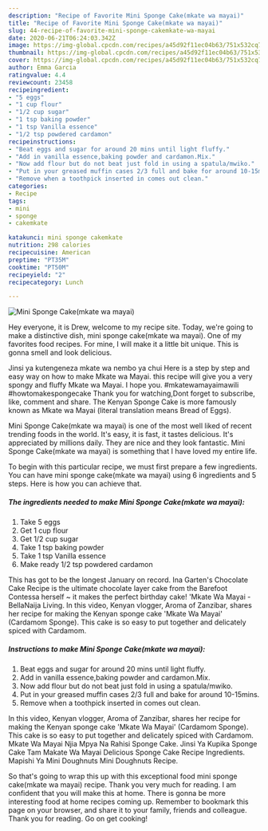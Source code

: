 ```yaml
---
description: "Recipe of Favorite Mini Sponge Cake(mkate wa mayai)"
title: "Recipe of Favorite Mini Sponge Cake(mkate wa mayai)"
slug: 44-recipe-of-favorite-mini-sponge-cakemkate-wa-mayai
date: 2020-06-21T06:24:03.342Z
image: https://img-global.cpcdn.com/recipes/a45d92f11ec04b63/751x532cq70/mini-sponge-cakemkate-wa-mayai-recipe-main-photo.jpg
thumbnail: https://img-global.cpcdn.com/recipes/a45d92f11ec04b63/751x532cq70/mini-sponge-cakemkate-wa-mayai-recipe-main-photo.jpg
cover: https://img-global.cpcdn.com/recipes/a45d92f11ec04b63/751x532cq70/mini-sponge-cakemkate-wa-mayai-recipe-main-photo.jpg
author: Emma Garcia
ratingvalue: 4.4
reviewcount: 23458
recipeingredient:
- "5 eggs"
- "1 cup flour"
- "1/2 cup sugar"
- "1 tsp baking powder"
- "1 tsp Vanilla essence"
- "1/2 tsp powdered cardamon"
recipeinstructions:
- "Beat eggs and sugar for around 20 mins until light fluffy."
- "Add in vanilla essence,baking powder and cardamon.Mix."
- "Now add flour but do not beat just fold in using a spatula/mwiko."
- "Put in your greased muffin cases 2/3 full and bake for around 10-15mins."
- "Remove when a toothpick inserted in comes out clean."
categories:
- Recipe
tags:
- mini
- sponge
- cakemkate

katakunci: mini sponge cakemkate 
nutrition: 298 calories
recipecuisine: American
preptime: "PT35M"
cooktime: "PT50M"
recipeyield: "2"
recipecategory: Lunch

---
```



![Mini Sponge Cake(mkate wa mayai)](https://img-global.cpcdn.com/recipes/a45d92f11ec04b63/751x532cq70/mini-sponge-cakemkate-wa-mayai-recipe-main-photo.jpg)

Hey everyone, it is Drew, welcome to my recipe site. Today, we're going to make a distinctive dish, mini sponge cake(mkate wa mayai). One of my favorites food recipes. For mine, I will make it a little bit unique. This is gonna smell and look delicious.

Jinsi ya kutengeneza mkate wa nembo ya chui Here is a step by step and easy way on how to make Mkate wa Mayai. this recipe will give you a very spongy and fluffy Mkate wa Mayai. I hope you. #mkatewamayaimawili #howtomakespongecake Thank you for watching,Dont forget to subscribe, like, comment and share. The Kenyan Sponge Cake is more famously known as Mkate wa Mayai (literal translation means Bread of Eggs).

Mini Sponge Cake(mkate wa mayai) is one of the most well liked of recent trending foods in the world. It's easy, it is fast, it tastes delicious. It's appreciated by millions daily. They are nice and they look fantastic. Mini Sponge Cake(mkate wa mayai) is something that I have loved my entire life.


To begin with this particular recipe, we must first prepare a few ingredients. You can have mini sponge cake(mkate wa mayai) using 6 ingredients and 5 steps. Here is how you can achieve that.

<!--inarticleads1-->

##### The ingredients needed to make Mini Sponge Cake(mkate wa mayai):

1. Take 5 eggs
1. Get 1 cup flour
1. Get 1/2 cup sugar
1. Take 1 tsp baking powder
1. Take 1 tsp Vanilla essence
1. Make ready 1/2 tsp powdered cardamon


This has got to be the longest January on record. Ina Garten&#39;s Chocolate Cake Recipe is the ultimate chocolate layer cake from the Barefoot Contessa herself ~ it makes the perfect birthday cake! &#39;Mkate Wa Mayai - BellaNaija Living. In this video, Kenyan vlogger, Aroma of Zanzibar, shares her recipe for making the Kenyan sponge cake &#39;Mkate Wa Mayai&#39; (Cardamom Sponge). This cake is so easy to put together and delicately spiced with Cardamom. 

<!--inarticleads2-->

##### Instructions to make Mini Sponge Cake(mkate wa mayai):

1. Beat eggs and sugar for around 20 mins until light fluffy.
1. Add in vanilla essence,baking powder and cardamon.Mix.
1. Now add flour but do not beat just fold in using a spatula/mwiko.
1. Put in your greased muffin cases 2/3 full and bake for around 10-15mins.
1. Remove when a toothpick inserted in comes out clean.


In this video, Kenyan vlogger, Aroma of Zanzibar, shares her recipe for making the Kenyan sponge cake &#39;Mkate Wa Mayai&#39; (Cardamom Sponge). This cake is so easy to put together and delicately spiced with Cardamom. Mkate Wa Mayai Njia Mpya Na Rahisi Sponge Cake. Jinsi Ya Kupika Sponge Cake Tam Makate Wa Mayai Delicious Sponge Cake Recipe Ingredients. Mapishi Ya Mini Doughnuts Mini Doughnuts Recipe. 

So that's going to wrap this up with this exceptional food mini sponge cake(mkate wa mayai) recipe. Thank you very much for reading. I am confident that you will make this at home. There is gonna be more interesting food at home recipes coming up. Remember to bookmark this page on your browser, and share it to your family, friends and colleague. Thank you for reading. Go on get cooking!
